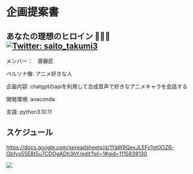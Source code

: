 ﻿# 企画提案書

## あなたの理想のヒロイン 💩🤢🤮　[![Twitter: saito_takumi3](https://img.shields.io/twitter/follow/saito_takumi3?style=social)](https://twitter.com/saito_takumi3) 

メンバー：　齋藤匠

ペルソナ像:
アニメ好きな人

企画内容:
chatgptのapiを利用して合成音声で好きなアニメキャラを会話する

開発環境:
anaconda

言語:
python3.10.11

## スケジュール
https://docs.google.com/spreadsheets/d/1YaW9QexJLEFo1gt0OZR-Gb1ys55E8t5u7CDOgADh3hY/edit?pli=1#gid=1115838130


![](https://lovelive-petitsoku.com/wp-content/uploads/2022/07/1659007700909.gif)
